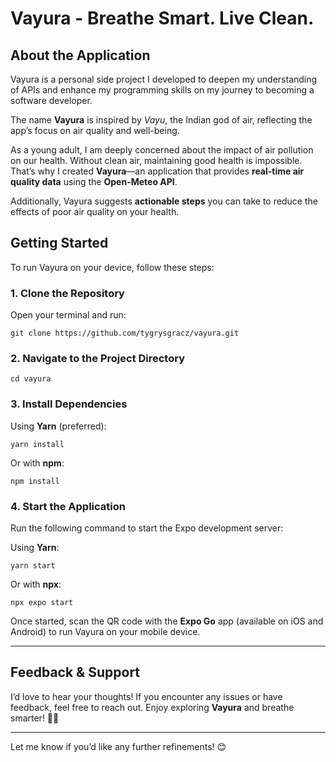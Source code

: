 # **Vayura - Breathe Smart. Live Clean.**

## **About the Application**

Vayura is a personal side project I developed to deepen my understanding of APIs and enhance my programming skills on my journey to becoming a software developer.

The name **Vayura** is inspired by _Vayu_, the Indian god of air, reflecting the app’s focus on air quality and well-being.

As a young adult, I am deeply concerned about the impact of air pollution on our health. Without clean air, maintaining good health is impossible. That’s why I created **Vayura**—an application that provides **real-time air quality data** using the **Open-Meteo API**.

Additionally, Vayura suggests **actionable steps** you can take to reduce the effects of poor air quality on your health.

## **Getting Started**

To run Vayura on your device, follow these steps:

### **1. Clone the Repository**

Open your terminal and run:

`git clone https://github.com/tygrysgracz/vayura.git`

### **2. Navigate to the Project Directory**


`cd vayura`

### **3. Install Dependencies**

Using **Yarn** (preferred):

`yarn install`

Or with **npm**:

`npm install`

### **4. Start the Application**

Run the following command to start the Expo development server:

Using **Yarn**:

`yarn start`

Or with **npx**:


`npx expo start`

Once started, scan the QR code with the **Expo Go** app (available on iOS and Android) to run Vayura on your mobile device.

---

## **Feedback & Support**

I’d love to hear your thoughts! If you encounter any issues or have feedback, feel free to reach out. Enjoy exploring **Vayura** and breathe smarter! 🌿💨

---

Let me know if you’d like any further refinements! 😊